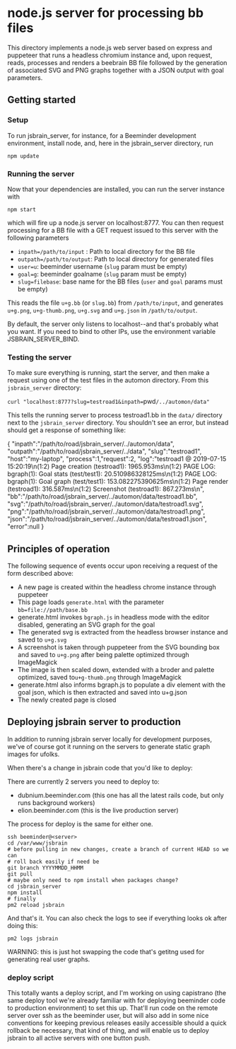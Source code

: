 
# node.js server for processing bb files

This directory implements a node.js web server based on express and
puppeteer that runs a headless chromium instance and, upon request,
reads, processes and renders a beebrain BB file followed by the
generation of associated SVG and PNG graphs together with a JSON
output with goal parameters.

## Getting started

### Setup

To run jsbrain_server, for instance, for a Beeminder development environment, install node, and, here in the jsbrain_server directory, run

`npm update`

### Running the server

Now that your dependencies are installed, you can run the server instance with

`npm start`

which will fire up a node.js server on localhost:8777. You can then request processing for a BB file with a GET request issued to this server with the following parameters

  * `inpath=/path/to/input` : Path to local directory for the BB file
  * `outpath=/path/to/output`: Path to local directory for generated files
  * `user=u`: beeminder username (`slug` param must be empty)
  * `goal=g`: beeminder goalname (`slug` param must be empty)
  * `slug=filebase`: base name for the BB files (`user` and `goal` params must be empty)
  
This reads the file `u+g.bb` (or `slug.bb`) from `/path/to/input`, and
generates `u+g.png`, `u+g-thumb.png`, `u+g.svg` and `u+g.json` in
`/path/to/output`. 

By default, the server only listens to localhost--and that's probably what you want.  If you need to bind to other IPs, use the environment variable JSBRAIN_SERVER_BIND.

### Testing the server

To make sure everything is running, start the server, and then make a request using one of the test files in the automon directory.
From this `jsbrain_server` directory:

`curl "localhost:8777?slug=testroad1&inpath=`pwd`/../automon/data"`

This tells the running server to process testroad1.bb in the `data/` directory next to the `jsbrain_server` directory.
You shouldn't see an error, but instead should get a response of something like:

{ "inpath":"/path/to/road/jsbrain_server/../automon/data",
  "outpath":"/path/to/road/jsbrain_server/../data",
  "slug":"testroad1",
  "host":"my-laptop",
  "process":1,"request":2,
  "log":"testroad1 @ 2019-07-15 15:20:19\n(1:2)  Page creation (testroad1): 1965.953ms\n(1:2)  PAGE LOG: bgraph(1): Goal stats (test/test1): 20.510986328125ms\n(1:2)  PAGE LOG: bgraph(1): Goal graph (test/test1): 153.082275390625ms\n(1:2)  Page render (testroad1): 316.587ms\n(1:2)  Screenshot (testroad1): 867.273ms\n",
  "bb":"/path/to/road/jsbrain_server/../automon/data/testroad1.bb",
  "svg":"/path/to/road/jsbrain_server/../automon/data/testroad1.svg",
  "png":"/path/to/road/jsbrain_server/../automon/data/testroad1.png",
  "json":"/path/to/road/jsbrain_server/../automon/data/testroad1.json",
  "error":null }

## Principles of operation

The following sequence of events occur upon receiving a request of the form described above:

- A new page is created within the headless chrome instance through puppeteer
- This page loads `generate.html` with the parameter `bb=file://path/base.bb`
- generate.html invokes `bgraph.js` in headless mode with the editor disabled, generating an SVG graph for the goal
- The generated svg is extracted from the headless browser instance and saved to `u+g.svg`
- A screenshot is taken through puppeteer from the SVG bounding box and saved to `u+g.png` after being palette optimized through ImageMagick
- The image is then scaled down, extended with a broder and palette optimized, saved to`u+g-thumb.png` through ImageMagick
- generate.html also informs bgraph.js to populate a div element with the goal json, which is then extracted and saved into u+g.json
- The newly created page is closed

## Deploying jsbrain server to production

In addition to running jsbrain server locally for development purposes, we've of course got it running on the servers to generate static graph images for ufolks.

When there's a change in jsbrain code that you'd like to deploy:

There are currently 2 servers you need to deploy to:
- dubnium.beeminder.com (this one has all the latest rails code, but only runs background workers)
- elion.beeminder.com (this is the live production server)

The process for deploy is the same for either one.

```
ssh beeminder@<server> 
cd /var/www/jsbrain
# before pulling in new changes, create a branch of current HEAD so we can 
# roll back easily if need be
git branch YYYYMMDD_HHMM
git pull
# maybe only need to npm install when packages change?
cd jsbrain_server
npm install 
# finally
pm2 reload jsbrain
```

And that's it. You can also check the logs to see if everything looks ok after doing this:

`pm2 logs jsbrain`


WARNING: this is just hot swapping the code that's getitng used for generating real user graphs.

### deploy script

This totally wants a deploy script, and I'm working on using capistrano (the same deploy tool we're already familiar with for deploying beeminder code to production environment) to set this up. That'll run code on the remote server over ssh as the beeminder user, but will also add in some nice conventions for keeping previous releases easily accessible should a quick rollback be necessary, that kind of thing, and will enable us to deploy jsbrain to all active servers with one button push.
